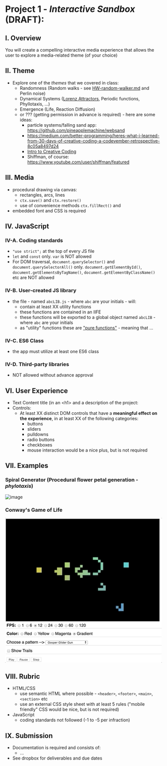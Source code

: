 # Project 1 - *Interactive Sandbox* (DRAFT):

## I. Overview

You will create a compelling interactive media experience that allows the user to explore a media-related theme (of your choice)

## II. Theme
- Explore one of the *themes* that we covered in class:
  - Randomness (Random walks - see [HW-random-walker.md](https://github.com/tonethar/IGME-330-Master/blob/master/notes/HW-random-walker.md) and Perlin noise)
  - Dynamical Systems ([Lorenz Attractors](https://github.com/tonethar/IGME-330-Master/blob/master/notes/HW-lorenz-attractor.md), Periodic functions, Phyllotaxis, ...)
  - Emergence (Life, Reaction Diffusion)
  - or ??? (getting permission in advance is required) - here are some ideas:
    - particle systems/falling sand app: https://github.com/pineapplemachine/websand
    - https://medium.com/better-programming/heres-what-i-learned-from-30-days-of-creative-coding-a-codevember-retrospective-8c05a8497d24
    - [Intro to Creative Coding](https://github.com/mattdesl/workshop-p5-intro/blob/master/README.md)
    - Shiffman, of course: https://www.youtube.com/user/shiffman/featured
    

## III. Media
- procedural drawing via canvas:
  - rectangles, arcs, lines
  - `ctx.save()` and `ctx.restore()`
  - use of convenience methods `ctx.fillRect()` and 
- embedded font and CSS is required

## IV. JavaScript

### IV-A. Coding standards
- `"use strict";` at the top of every JS file
- `let` and `const` only. `var` is NOT allowed
- For DOM traversal, `document.querySelector()` and `document.querySelectorAll()` only. `document.getElementById()`, `document.getElementsByTagName()`, `document.getElementByClassName()` etc are NOT allowed

### IV-B. User-created JS library
- the file - named `abcLIB.js` - where `abc` are your initials - will:
  - contain at least XX utility functions
  - these functions are contained in an IIFE
  - these functions will be exported to a global object named `abcLIB` - where `abc` are your initials
  - as "utility" functions these are ["pure functions"](https://en.wikipedia.org/wiki/Pure_function) - meaning that ...
  
### IV-C. ES6 Class
- the app must utilize at least one ES6 class

### IV-D. Third-party libraries
- NOT allowed without advance approval
  

## VI. User Experience
- Text Content title (in an &lt;h1></h1> and a description of the project:
- Controls:
  - At least XX distinct DOM controls that have a **meaningful effect on the experience**, in at least XX of the following categories:
    - buttons
    - sliders
    - pulldowns
    - radio buttons
    - checkboxes
    - mouse interaction would be a nice plus, but is not required


## VII. Examples

### Spiral Generator (Procedural flower petal generation - *phylotaxis*)

![image](_images/spiral-generator.gif)

### Conway's Game of Life

![image](_images/life-example.gif)

## VIII. Rubric

- HTML/CSS
  - use semantic HTML where possible - `<header>`, `<footer>`, `<main>`, `<section>` etc
  - use an external CSS style sheet with at least 5 rules ("mobile friendly" CSS would be nice, but is not required)
- JavaScript
  - coding standards not followed (-1 to -5 per infraction)


## IX. Submission
- Documentation is required and consists of:
  - ...
- See dropbox for deliverables and due dates
